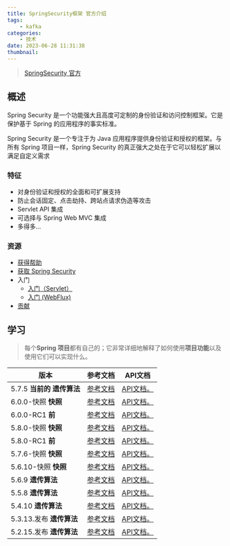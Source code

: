 ```yaml
---
title: SpringSecurity框架 官方介绍
tags:
    - kafka
categories:
    - 技术
date: 2023-06-28 11:31:38
thumbnail:
---
```


> [SpringSecurity 官方](https://spring.io/projects/spring-security)

## 概述

Spring Security 是一个功能强大且高度可定制的身份验证和访问控制框架。它是保护基于 Spring 的应用程序的事实标准。

Spring Security 是一个专注于为 Java 应用程序提供身份验证和授权的框架。与所有 Spring 项目一样，Spring Security 的真正强大之处在于它可以轻松扩展以满足自定义需求

### 特征

- 对身份验证和授权的全面和可扩展支持
- 防止会话固定、点击劫持、跨站点请求伪造等攻击
- Servlet API 集成
- 可选择与 Spring Web MVC 集成
- 多得多…

### 资源

- [获得帮助](https://docs.spring.io/spring-security/reference/community.html#community-help)
- [获取 Spring Security](https://docs.spring.io/spring-security/reference/getting-spring-security.html)
- 入门
	- [入门（Servlet）](https://docs.spring.io/spring-security/reference/servlet/getting-started.html)
	- [入门 (WebFlux)](https://docs.spring.io/spring-security/reference/reactive/getting-started.html)
- [贡献](https://docs.spring.io/spring-security/reference/community.html#community-becoming-involved)

## 学习

> 每个**Spring 项目**都有自己的；它非常详细地解释了如何使用**项目功能**以及使用它们可以实现什么。

| 版本                          | 参考文档                                                     | API文档                                                      |
| ----------------------------- | ------------------------------------------------------------ | ------------------------------------------------------------ |
| 5.7.5 **当前的** **遗传算法** | [参考文档](https://docs.spring.io/spring-security/reference/current/index.html) | [API文档。](https://docs.spring.io/spring-security/site/docs/current/api/) |
| 6.0.0-快照 **快照**           | [参考文档](https://docs.spring.io/spring-security/reference/6.0/index.html) | [API文档。](https://docs.spring.io/spring-security/site/docs/6.0.0-SNAPSHOT/api/) |
| 6.0.0-RC1 **前**              | [参考文档](https://docs.spring.io/spring-security/reference/6.0.0-RC1/index.html) | [API文档。](https://docs.spring.io/spring-security/site/docs/6.0.0-RC1/api/) |
| 5.8.0-快照 **快照**           | [参考文档](https://docs.spring.io/spring-security/reference/5.8/index.html) | [API文档。](https://docs.spring.io/spring-security/site/docs/5.8.0-SNAPSHOT/api/) |
| 5.8.0-RC1 **前**              | [参考文档](https://docs.spring.io/spring-security/reference/5.8.0-RC1/index.html) | [API文档。](https://docs.spring.io/spring-security/site/docs/5.8.0-RC1/api/) |
| 5.7.6-快照 **快照**           | [参考文档](https://docs.spring.io/spring-security/reference/5.7.6-SNAPSHOT/index.html) | [API文档。](https://docs.spring.io/spring-security/site/docs/5.7.6-SNAPSHOT/api/) |
| 5.6.10-快照 **快照**          | [参考文档](https://docs.spring.io/spring-security/reference/5.6.10-SNAPSHOT/index.html) | [API文档。](https://docs.spring.io/spring-security/site/docs/5.6.10-SNAPSHOT/api/) |
| 5.6.9 **遗传算法**            | [参考文档](https://docs.spring.io/spring-security/reference/5.6.9/index.html) | [API文档。](https://docs.spring.io/spring-security/site/docs/5.6.9/api/) |
| 5.5.8 **遗传算法**            | [参考文档](https://docs.spring.io/spring-security/site/docs/5.5.8/reference/html5/) | [API文档。](https://docs.spring.io/spring-security/site/docs/5.5.8/api/) |
| 5.4.10 **遗传算法**           | [参考文档](https://docs.spring.io/spring-security/site/docs/5.4.10/reference/html5/) | [API文档。](https://docs.spring.io/spring-security/site/docs/5.4.10/api/) |
| 5.3.13.发布 **遗传算法**      | [参考文档](https://docs.spring.io/spring-security/site/docs/5.3.13.RELEASE/reference/html5/) | [API文档。](https://docs.spring.io/spring-security/site/docs/5.3.13.RELEASE/api/) |
| 5.2.15.发布 **遗传算法**      | [参考文档](https://docs.spring.io/spring-security/site/docs/5.2.15.RELEASE/reference/html5/) | [API文档。](https://docs.spring.io/spring-security/site/docs/5.2.15.RELEASE/api/) |

